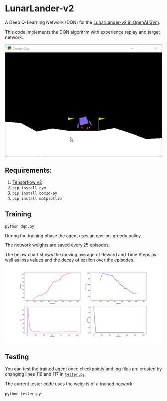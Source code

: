 # LunarLander-v2
A Deep Q-Learning Network (DQN) for the [LunarLander-v2 in OpenAI Gym](https://gym.openai.com/envs/LunarLander-v2/).

This code implements the DQN algorithm with experience replay and target network.

![Demo](assets/demo.gif)

## Requirements:
1. [Tensorflow v2](https://www.tensorflow.org/install)
2. `pip install gym`
3. `pip install box2d-py`
4. `pip install matplotlib`

## Training

`python dqn.py`

During the training phase the agent uses an epsilon-greedy policy.

The network weights are saved every 25 episodes.

The below chart shows the moving average of Reward and Time Steps as well as loss values and the decay of epsilon over the episodes.
![Training Charts](assets/charts.png)

## Testing

You can test the trained agent once checkpoints and log files are created by changing lines 116 and 117 in [`tester.py`](tester.py).

The current tester code uses the weights of a trained network.

`python tester.py`
